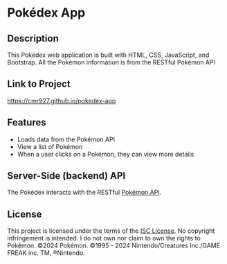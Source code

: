# Pokédex App

## Description
This Pokédex web application is built with HTML, CSS, JavaScript, and Bootstrap. All the Pokémon information is from the RESTful Pokémon API

## Link to Project
https://cmr927.github.io/pokedex-app

## Features
- Loads data from the Pokémon API
- View a list of Pokémon
- When a user clicks on a Pokémon, they can view more details

## Server-Side (backend) API
The Pokédex interacts with the RESTful [Pokémon API](https://pokeapi.co/api/v2/pokemon/?limit=1017).

## License
This project is licensed under the terms of the [ISC License](https://opensource.org/licenses/ISC). No copyright infringement is intended. I do not own nor claim to own the rights to Pokémon. ©2024 Pokémon. ©1995 - 2024 Nintendo/Creatures Inc./GAME FREAK inc. TM, ®Nintendo.
